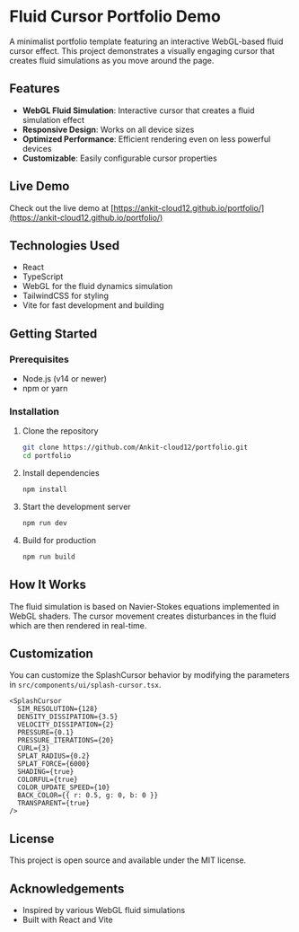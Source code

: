 # Fluid Cursor Portfolio Demo

A minimalist portfolio template featuring an interactive WebGL-based fluid cursor effect. This project demonstrates a visually engaging cursor that creates fluid simulations as you move around the page.

## Features

- **WebGL Fluid Simulation**: Interactive cursor that creates a fluid simulation effect
- **Responsive Design**: Works on all device sizes
- **Optimized Performance**: Efficient rendering even on less powerful devices
- **Customizable**: Easily configurable cursor properties

## Live Demo

Check out the live demo at [https://ankit-cloud12.github.io/portfolio/](https://ankit-cloud12.github.io/portfolio/)

## Technologies Used

- React
- TypeScript
- WebGL for the fluid dynamics simulation
- TailwindCSS for styling
- Vite for fast development and building

## Getting Started

### Prerequisites

- Node.js (v14 or newer)
- npm or yarn

### Installation

1. Clone the repository
   ```bash
   git clone https://github.com/Ankit-cloud12/portfolio.git
   cd portfolio
   ```

2. Install dependencies
   ```bash
   npm install
   ```

3. Start the development server
   ```bash
   npm run dev
   ```

4. Build for production
   ```bash
   npm run build
   ```

## How It Works

The fluid simulation is based on Navier-Stokes equations implemented in WebGL shaders. The cursor movement creates disturbances in the fluid which are then rendered in real-time.

## Customization

You can customize the SplashCursor behavior by modifying the parameters in `src/components/ui/splash-cursor.tsx`.

```tsx
<SplashCursor
  SIM_RESOLUTION={128}
  DENSITY_DISSIPATION={3.5}
  VELOCITY_DISSIPATION={2}
  PRESSURE={0.1}
  PRESSURE_ITERATIONS={20}
  CURL={3}
  SPLAT_RADIUS={0.2}
  SPLAT_FORCE={6000}
  SHADING={true}
  COLORFUL={true}
  COLOR_UPDATE_SPEED={10}
  BACK_COLOR={{ r: 0.5, g: 0, b: 0 }}
  TRANSPARENT={true}
/>
```

## License

This project is open source and available under the MIT license.

## Acknowledgements

- Inspired by various WebGL fluid simulations
- Built with React and Vite
